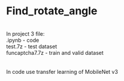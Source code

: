 # Find_rotate_angle
<br>
In project 3 file:<br>
.ipynb - code<br>
test.7z - test dataset<br>
funcaptcha7.7z - train and valid dataset
<br><br><br>
In code use transfer learning of MobileNet v3
